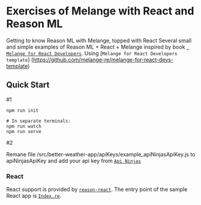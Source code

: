 # Exercises of Melange with React and Reason ML
Getting to know Reason ML with Melange, topped with React
Several small and simple examples of Reason ML + React + Melange inspired by book [` Melange for React Developers`](https://react-book.melange.re/).
Using [`Melange for React Developers template`] (https://github.com/melange-re/melange-for-react-devs-template)

## Quick Start

#1
```shell
npm run init

# In separate terminals:
npm run watch
npm run serve

```

#2

Remane file /src/better-weather-app/apiKeys/example_apiNinjasApiKey.js to apiNinjasApiKey and add your api key from [`Api Ninjas`](https://api-ninjas.com/)

### React

React support is provided by
[`reason-react`](https://github.com/reasonml/reason-react/). The entry
point of the sample React app is [`Index.re`](Index.re).




